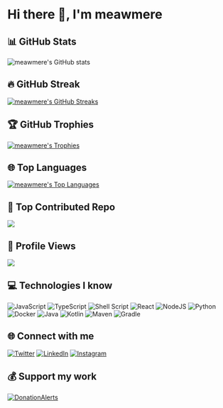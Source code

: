 # Hi there 👋, I'm meawmere


## 📊  GitHub Stats

![meawmere's GitHub stats](https://github-readme-stats.vercel.app/api?username=meawmere&theme=dark&hide_border=false&include_all_commits=false&count_private=false)

## 🔥 GitHub Streak

[![meawmere's GitHub Streaks](https://github-readme-streak-stats.herokuapp.com?user=meawmere&theme=dark)](https://git.io/streak-stats)

## 🏆 GitHub Trophies

[![meawmere's Trophies](https://github-profile-trophy.vercel.app/?username=meawmere&theme=dark&no-frame=false&no-bg=true&margin-w=4)](https://github-profile-trophy.vercel.app/?username=meawmere&theme=dark&no-frame=false&no-bg=true&margin-w=4)
    
## 🌐 Top Languages

[![meawmere's Top Languages](https://github-readme-stats.vercel.app/api/top-langs/?username=meawmere&theme=dark&hide=c%23,html,css&layout=compact)](https://github-readme-stats.vercel.app/api/top-langs/?username=meawmere&theme=dark&hide=c%23,html,css&layout=compact)
    
## 🏅 Top Contributed Repo
![](https://github-contributor-stats.vercel.app/api?username=meawmere&limit=5&theme=dark&combine_all_yearly_contributions=true)

## 👀 Profile Views

[![](https://visitcount.itsvg.in/api?id=meawmere&icon=0&color=2)](https://visitcount.itsvg.in)


## 💻 Technologies I know

![JavaScript](https://img.shields.io/badge/javascript-%23323330.svg?style=for-the-badge&logo=javascript&logoColor=%23F7DF1E)
![TypeScript](https://img.shields.io/badge/typescript-%23007ACC.svg?style=for-the-badge&logo=typescript&logoColor=white)
![Shell Script](https://img.shields.io/badge/shell_script-%23121011.svg?style=for-the-badge&logo=gnu-bash&logoColor=white)
![React](https://img.shields.io/badge/react-%2320232a.svg?style=for-the-badge&logo=react&logoColor=%2361DAFB)
![NodeJS](https://img.shields.io/badge/node.js-6DA55F?style=for-the-badge&logo=node.js&logoColor=white)
![Python](https://img.shields.io/badge/python-3670A0?style=for-the-badge&logo=python&logoColor=ffdd54)
![Docker](https://img.shields.io/badge/docker-%230db7ed.svg?style=for-the-badge&logo=docker&logoColor=white)
![Java](https://img.shields.io/badge/java-%23ED8B00.svg?style=for-the-badge&logo=openjdk&logoColor=white)
![Kotlin](https://img.shields.io/badge/kotlin-%237F52FF.svg?style=for-the-badge&logo=kotlin&logoColor=white)
![Maven](https://img.shields.io/badge/-Maven-lightgrey?style=for-the-badge)
![Gradle](https://img.shields.io/badge/Gradle-02303A.svg?style=for-the-badge&logo=Gradle&logoColor=white)


## 🌐 Connect with me

[![Twitter](https://img.shields.io/badge/Twitter-%231DA1F2.svg?style=for-the-badge&logo=Twitter&logoColor=white)](https://twitter.com/yourtwitter)
[![LinkedIn](https://img.shields.io/badge/LinkedIn-%230077B5.svg?style=for-the-badge&logo=linkedin&logoColor=white)](https://linkedin.com/in/yourlinkedin)
[![Instagram](https://img.shields.io/badge/Instagram-%23E4405F.svg?style=for-the-badge&logo=Instagram&logoColor=white)](https://instagram.com/yourinstagram)

## 💰 Support my work

[![DonationAlerts](https://img.shields.io/badge/-DonationAlerts-lightgrey?style=for-the-badge)](https://www.donationalerts.com/r/meawmere)
